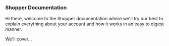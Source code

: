 ### Shopper Documentation

Hi there, welcome to the Shopper documentation where we'll try our best to explain everything about your account and how it works in an easy to digest manner.

We'll cover...
